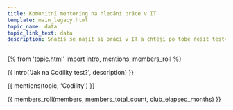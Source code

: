 ```yaml
---
title: Komunitní mentoring na hledání práce v IT
template: main_legacy.html
topic_name: data
topic_link_text: data
description: Snažíš se najít si práci v IT a chtějí po tobě řešit testy na Codility? Hledáš někoho, kdo ti poradí jak na to a pomůže ti s pohovory? Kdo ti ukáže správné postupy a nasměruje tě na kvalitní návody nebo kurzy?
---
```

{% from 'topic.html' import intro, mentions, members_roll %}

{{ intro('Jak na Codility test?', description) }}

{{ mentions(topic, 'Codility') }}

{{ members_roll(members, members_total_count, club_elapsed_months) }}
